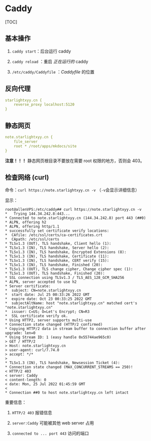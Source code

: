 # Caddy

[TOC]

## 基本操作

1. `caddy start`：后台运行 caddy

2. `caddy reload` ：重启 *正在运行的* caddy 

3. `/etc/caddy/Caddyfile` ：*Caddyfile* 的位置

## 反向代理

```yaml
starlightxyy.cn {
    reverse_proxy localhost:5120
}
```

## 静态网页

```yaml
note.starlightxyy.cn {
    file_server
    root * /root/apps/mkdocs/site
}
```

**注意！！！** 静态网页根目录不要放在需要 root 权限的地方，否则会 403。

## 检查网络 (curl)

命令：`curl https://note.starlightxyy.cn -v` （`-v`会显示详细信息）

显示：

```shell
root@allenVPS:/etc/caddy## curl https://note.starlightxyy.cn -v
*   Trying 144.34.242.8:443...
* Connected to note.starlightxyy.cn (144.34.242.8) port 443 (##0)
* ALPN, offering h2
* ALPN, offering http/1.1
* successfully set certificate verify locations:
*  CAfile: /etc/ssl/certs/ca-certificates.crt
*  CApath: /etc/ssl/certs
* TLSv1.3 (OUT), TLS handshake, Client hello (1):
* TLSv1.3 (IN), TLS handshake, Server hello (2):
* TLSv1.3 (IN), TLS handshake, Encrypted Extensions (8):
* TLSv1.3 (IN), TLS handshake, Certificate (11):
* TLSv1.3 (IN), TLS handshake, CERT verify (15):
* TLSv1.3 (IN), TLS handshake, Finished (20):
* TLSv1.3 (OUT), TLS change cipher, Change cipher spec (1):
* TLSv1.3 (OUT), TLS handshake, Finished (20):
* SSL connection using TLSv1.3 / TLS_AES_128_GCM_SHA256
* ALPN, server accepted to use h2
* Server certificate:
*  subject: CN=note.starlightxyy.cn
*  start date: Jul 25 00:33:26 2022 GMT
*  expire date: Oct 23 00:33:25 2022 GMT
*  subjectAltName: host "note.starlightxyy.cn" matched cert's "note.starlightxyy.cn"
*  issuer: C=US; O=Let's Encrypt; CN=R3
*  SSL certificate verify ok.
* Using HTTP2, server supports multi-use
* Connection state changed (HTTP/2 confirmed)
* Copying HTTP/2 data in stream buffer to connection buffer after upgrade: len=0
* Using Stream ID: 1 (easy handle 0x55744ae965c0)
> GET / HTTP/2
> Host: note.starlightxyy.cn
> user-agent: curl/7.74.0
> accept: */*
>
* TLSv1.3 (IN), TLS handshake, Newsession Ticket (4):
* Connection state changed (MAX_CONCURRENT_STREAMS == 250)!
< HTTP/2 403
< server: Caddy
< content-length: 0
< date: Mon, 25 Jul 2022 01:45:59 GMT
<
* Connection ##0 to host note.starlightxyy.cn left intact
```

重要信息：

1. `HTTP/2 403` 报错信息

2. `server:Caddy` 可能被其他 web server 占用

3. `connected to ... port 443` 访问的端口
